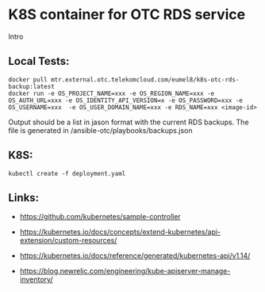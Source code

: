 K8S container for OTC RDS service
=================================

Intro

Local Tests:
------

```
docker pull mtr.external.otc.telekomcloud.com/eumel8/k8s-otc-rds-backup:latest
docker run -e OS_PROJECT_NAME=xxx -e OS_REGION_NAME=xxx -e OS_AUTH_URL=xxx -e OS_IDENTITY_API_VERSION=x -e OS_PASSWORD=xxx -e OS_USERNAME=xxx  -e OS_USER_DOMAIN_NAME=xxx -e RDS_NAME=xxx <image-id>
```

Output should be a list in jason format with the current RDS backups. The file is generated in /ansible-otc/playbooks/backups.json


K8S:
----

```
kubectl create -f deployment.yaml
```

Links:
------

* https://github.com/kubernetes/sample-controller

* https://kubernetes.io/docs/concepts/extend-kubernetes/api-extension/custom-resources/

* https://kubernetes.io/docs/reference/generated/kubernetes-api/v1.14/

* https://blog.newrelic.com/engineering/kube-apiserver-manage-inventory/
